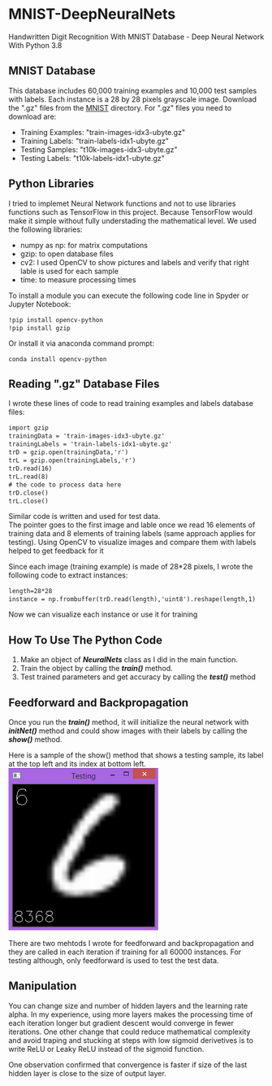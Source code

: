 # MNIST-DeepNeuralNets
Handwritten Digit Recognition With MNIST Database - Deep Neural Network With Python 3.8

<h2> MNIST Database</h2>
<p>This database includes 60,000 training examples and 10,000 test samples with labels. Each instance is a 28 by 28 pixels grayscale image. Download the ".gz" files from the <a href="http://yann.lecun.com/exdb/mnist/" target="_blank">MNIST</a> directory. For ".gz" files you need to download are:</p>
<ul>
  <li>Training Examples: "train-images-idx3-ubyte.gz"</li>
  <li>Training Labels: "train-labels-idx1-ubyte.gz"</li>
  <li>Testing Samples: "t10k-images-idx3-ubyte.gz"</li>
  <li>Testing Labels: "t10k-labels-idx1-ubyte.gz"</li>
</ul>

<h2> Python Libraries </h2>
<p>I tried to implemet Neural Network functions and not to use libraries functions such as TensorFlow in this project. Because TensorFlow would make it simple without fully understading the mathematical level. We used the following libraries:</p>
<ul>
  <li>numpy as np: for matrix computations</li>
  <li>gzip: to open database files</li>
  <li>cv2: I used OpenCV to show pictures and labels and verify that right lable is used for each sample</li>
  <li>time: to measure processing times</li>
</ul>
<p>
To install a module you can execute the following code line in Spyder or Jupyter Notebook: 
</P>

```
!pip install opencv-python
!pip install gzip
```
<p>Or install it via anaconda command prompt:</p>

```
conda install opencv-python
```
<h2>Reading ".gz" Database Files</h2>
<p>I wrote these lines of code to read training examples and labels database files:</p>

```
import gzip
trainingData = 'train-images-idx3-ubyte.gz'
trainingLabels = 'train-labels-idx1-ubyte.gz'
trD = gzip.open(trainingData,'r')
trL = gzip.open(trainingLabels,'r')
trD.read(16)
trL.read(8)
# the code to process data here
trD.close()
trL.close()
```
<p> Similar code is written and used for test data.<br>
  The pointer goes to the first image and lable once we read 16 elements of training data and 8 elements of training labels (same approach applies for testing). Using OpenCV to visualize images and compare them with labels helped to get feedback for it<br>
</p>
<p>
  Since each image (training example) is made of 28*28 pixels, I wrote the following code to extract instances:
</p>

```
length=28*28
instance = np.frombuffer(trD.read(length),'uint8').reshape(length,1)
```
<p>Now we can visualize each instance or use it for training</p>

<h2>How To Use The Python Code</h2>
<p>
  <ol>
    <li>Make an object of <b><em>NeuralNets</em></b> class as I did in the main function.</li>
    <li>Train the object by calling the <b><i>train()</i></b> method.</li>
    <li>Test trained parameters and get accuracy by calling the <b><i>test()</b></i> method</li>
  </ol>
</p>
<h2>Feedforward and Backpropagation</h2>
<p>
  Once you run the <b><i>train()</i></b> method, it will initialize the neural network with <b><i>initNet()</b></i> method and could show images with their labels by calling the <b><i>show()</b></i> method. 
</p>
<p>Here is a sample of the show() method that shows a testing sample, its label at the top left and its index at bottom left.<br>
<img src="Images/MNIST.png" alt="Test Example Picture">
</p>
<p>
  There are two mehtods I wrote for feedforward and backpropagation and they are called in each iteration if training for all 60000 instances. For testing although, only feedforward is used to test the test data. 
</p>
<h2>Manipulation</h2>
<p>
  You can change size and number of hidden layers and the learning rate alpha. In my experience, using more layers makes the processing time of each iteration longer but gradient descent would converge in fewer iterations. One other change that could reduce mathematical complexity and avoid traping and stucking at steps with low sigmoid derivetives is to write ReLU or Leaky ReLU instead of the sigmoid function.
</p>
<p>
  One observation confirmed that convergence is faster if size of the last hidden layer is close to the size of output layer.
</p>


